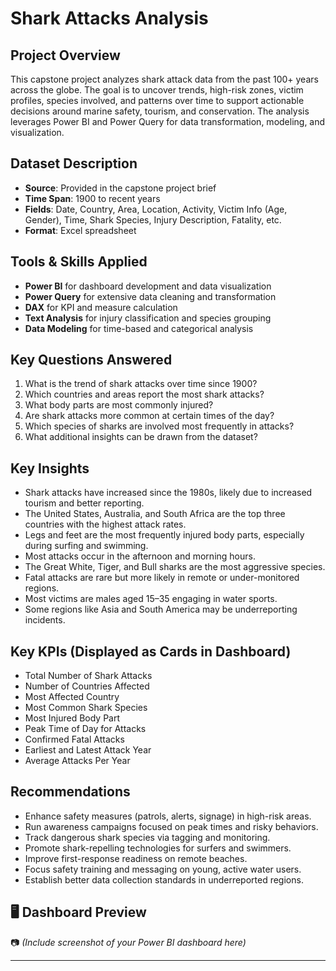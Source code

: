 # Shark Attacks Analysis 

## Project Overview

This capstone project analyzes shark attack data from the past 100+ years across the globe. The goal is to uncover trends, high-risk zones, victim profiles, species involved, and patterns over time to support actionable decisions around marine safety, tourism, and conservation. The analysis leverages Power BI and Power Query for data transformation, modeling, and visualization.



## Dataset Description

- **Source**: Provided in the capstone project brief
- **Time Span**: 1900 to recent years
- **Fields**: Date, Country, Area, Location, Activity, Victim Info (Age, Gender), Time, Shark Species, Injury Description, Fatality, etc.
- **Format**: Excel spreadsheet


## Tools & Skills Applied

- **Power BI** for dashboard development and data visualization
- **Power Query** for extensive data cleaning and transformation
- **DAX** for KPI and measure calculation
- **Text Analysis** for injury classification and species grouping
- **Data Modeling** for time-based and categorical analysis



## Key Questions Answered

1. What is the trend of shark attacks over time since 1900?
2. Which countries and areas report the most shark attacks?
3. What body parts are most commonly injured?
4. Are shark attacks more common at certain times of the day?
5. Which species of sharks are involved most frequently in attacks?
6. What additional insights can be drawn from the dataset?



## Key Insights

- Shark attacks have increased since the 1980s, likely due to increased tourism and better reporting.
- The United States, Australia, and South Africa are the top three countries with the highest attack rates.
- Legs and feet are the most frequently injured body parts, especially during surfing and swimming.
- Most attacks occur in the afternoon and morning hours.
- The Great White, Tiger, and Bull sharks are the most aggressive species.
- Fatal attacks are rare but more likely in remote or under-monitored regions.
- Most victims are males aged 15–35 engaging in water sports.
- Some regions like Asia and South America may be underreporting incidents.



## Key KPIs (Displayed as Cards in Dashboard)

- Total Number of Shark Attacks
- Number of Countries Affected
- Most Affected Country
- Most Common Shark Species
- Most Injured Body Part
- Peak Time of Day for Attacks
- Confirmed Fatal Attacks
- Earliest and Latest Attack Year
- Average Attacks Per Year



##  Recommendations

- Enhance safety measures (patrols, alerts, signage) in high-risk areas.
- Run awareness campaigns focused on peak times and risky behaviors.
- Track dangerous shark species via tagging and monitoring.
- Promote shark-repelling technologies for surfers and swimmers.
- Improve first-response readiness on remote beaches.
- Focus safety training and messaging on young, active water users.
- Establish better data collection standards in underreported regions.

## 🖥️ Dashboard Preview

📷 *(Include screenshot of your Power BI dashboard here)*

---


